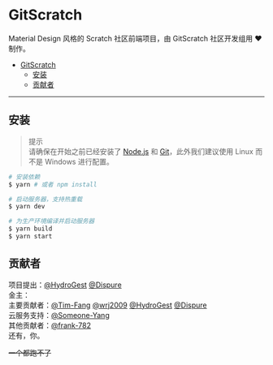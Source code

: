 # GitScratch
Material Design 风格的 Scratch 社区前端项目，由 GitScratch 社区开发组用 ❤️ 制作。  

- [GitScratch](#gitscratch)
  - [安装](#安装)
  - [贡献者](#贡献者)

***

## 安装
> 提示  
> 请确保在开始之前已经安装了 [Node.js](https://www.nodejs.org) 和 [Git](https://git-scm.com/)，此外我们建议使用 Linux 而不是 Windows 进行配置。

``` bash
# 安装依赖
$ yarn # 或者 npm install

# 启动服务器，支持热重载
$ yarn dev

# 为生产环境编译并启动服务器
$ yarn build
$ yarn start
```

## 贡献者
项目提出：[@HydroGest](https://github.com/HydroGest) [@Dispure](https://github.com/Dispure)  
金主：  
主要贡献者：[@Tim-Fang](https://github.com/Tim-Fang) [@wrj2009](https://github.com/wrj2009) [@HydroGest](https://github.com/HydroGest) [@Dispure](https://github.com/Dispure)  
云服务支持：[@Someone-Yang](https://github.com/Someone-Yang)  
其他贡献者：[@frank-782](https://github.com/frank-782)  
还有，你。  

~~一个都跑不了~~  
